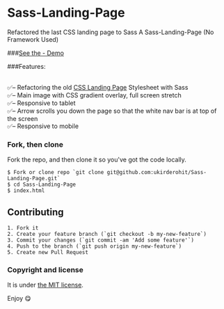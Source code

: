 ﻿# Sass-Landing-Page

Refactored the last CSS landing page to Sass
A Sass-Landing-Page (No Framework Used)

###[See the - Demo](http://ukirderohit.me/Sass-Landing-Page/)


###Features:

<br>:white_check_mark:– Refactoring the old [CSS Landing Page](http://ukirderohit.me/CSS-Landing-Page/) Stylesheet with Sass
<br>:white_check_mark:– Main image with CSS gradient overlay, full screen stretch
<br>:white_check_mark:– Responsive to tablet<br>
:white_check_mark:– Arrow scrolls you down the page so that the white nav bar is at top of the screen
<br>:white_check_mark:– Responsive to mobile<br>


### Fork, then clone

Fork the repo, and then clone it so you've got the code locally.

```
$ Fork or clone repo `git clone git@github.com:ukirderohit/Sass-Landing-Page.git`
$ cd Sass-Landing-Page
$ index.html
```

## Contributing
```
1. Fork it
2. Create your feature branch (`git checkout -b my-new-feature`)
3. Commit your changes (`git commit -am 'Add some feature'`)
4. Push to the branch (`git push origin my-new-feature`)
5. Create new Pull Request
```
### Copyright and license

It is under [the MIT license](/LICENSE).

Enjoy :yum:

